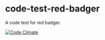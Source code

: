 code-test-red-badger
====================

A code test for red badger.

[![Code Climate](https://codeclimate.com/github/alexpchin/code-test-red-badger/badges/gpa.svg)](https://codeclimate.com/github/alexpchin/code-test-red-badger)